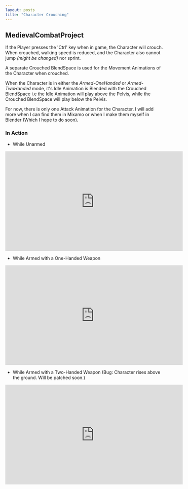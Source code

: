 ```yaml
---
layout: posts
title: "Character Crouching"
---
```


## MedievalCombatProject

If the Player presses the 'Ctrl' key when in game, the Character will crouch. When crouched, walking speed is reduced, and 
the Character also cannot jump *(might be changed)* nor sprint.

A separate Crouched BlendSpace is used for the Movement Animations of the Character when crouched. 

When the Character is in either the *Armed-OneHanded* or *Armed-TwoHanded* mode, it's Idle Animation is Blended with the Crouched BlendSpace
i.e the Idle Animation will play above the Pelvis, while the Crouched BlendSpace will play below the Pelvis.

For now, there is only one Attack Animation for the Character. I will add more when I can find them in Mixamo or when I make them 
myself in Blender (Which I hope to do soon).

### In Action 

- While Unarmed
<iframe src="https://www.youtube.com/embed/ANRftv35JLg" width="560" height="315" frameborder="0"> </iframe> 

- While Armed with a One-Handed Weapon
<iframe src="https://www.youtube.com/embed/aOBET37kOE4" width="560" height="315" frameborder="0"> </iframe> 

- While Armed with a Two-Handed Weapon (Bug: Character rises above the ground. Will be patched soon.)
<iframe src="https://www.youtube.com/embed/CrWMZnb89TQ" width="560" height="315" frameborder="0"> </iframe> 



